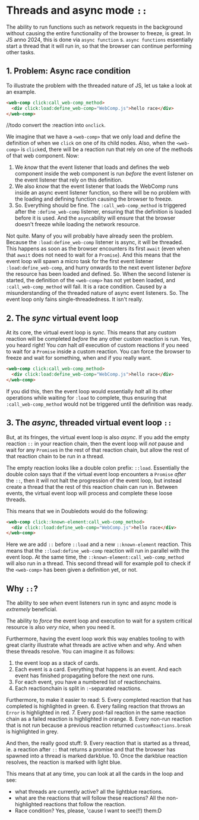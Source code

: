# Threads and async mode `::`

The ability to run functions such as network requests in the background without causing the entire functionality of the browser to freeze, is great. In JS anno 2024, this is done via `async function` s. `async functions` essentially start a thread that it will run in, so that the browser can continue performing other tasks.

## 1. Problem: Async race condition

To illustrate the problem with the threaded nature of JS, let us take a look at an example. 

```html
<web-comp click:call_web-comp_method>
  <div click:load:define_web-comp="WebComp.js">hello race</div>
</web-comp>
```
//todo convert the :reaction into `onclick`.

We imagine that we have a `<web-comp>` that we only load and define the definition of when we `click` on one of its child nodes. Also, when the `<web-comp>` is `click`ed, there will be a reaction run that rely on one of the methods of that web component. Now:

1. We *know* that the event listener that loads and defines the web component inside the web component is run *before* the event listener on the event listener that rely on this definition.
2. We also *know* that the event listener that loads the WebComp runs inside an async event listener function, so there will be no problem with the loading and defining function causing the browser to freeze.
3. So. Everything should be fine. The `:call_web-comp_method` is triggered after the `:define_web-comp` listener, ensuring that the definition is loaded before it is used. And the `async`ability will ensure that the browser doesn't freeze while loading the network resource.

Not quite. Many of you will probably have already seen the problem. Because the `:load:define_web-comp` listener is async, it will be threaded. This happens as soon as the browser encounters its first `await` (even when that `await` does not need to wait for a `Promise`). And this means that the event loop will spawn a micro task for the first event listener `:load:define_web-comp`, and hurry onwards to the next event listener *before* the resource has been loaded and defined. So. When the second listener is started, the definition of the `<web-comp>` has not yet been loaded, and `:call_web-comp_method` will fail. It is a race condition. Caused by a misunderstanding of the threaded nature of async event listeners. So. The event loop only fains single-threadedness. It isn't really.

## 2. The *sync* virtual event loop

At its core, the virtual event loop is *sync*. This means that any custom reaction will be completed *before* the any other custom reaction is run. Yes, you heard right! You *can* halt *all* execution of custom reactions if you need to wait for a `Promise` inside a custom reaction. You can force the browser to freeze and wait for something, when and if you really want.

```html
<web-comp click:call_web-comp_method>
  <div click:load:define_web-comp="WebComp.js">hello race</div>
</web-comp>
```

If you did this, then the event loop would essentially *halt* all its other operations while waiting for `:load` to complete, thus ensuring that `:call_web-comp_method` would not be triggered until the definition was ready.

## 3. The *async*, threaded virtual event loop `::`

But, at its fringes, the virtual event loop is also *async*. If you add the empty reaction `::` in your reaction chain, then the event loop will *not* pause and wait for any `Promise`s in the rest of that reaction chain, but allow the rest of that reaction chain to be run in a thread.

The empty reaction looks like a double colon prefix: `::load`. Essentially the double colon says that if the virtual event loop encounters a `Promise` *after* the `::`, then it will not halt the progression of the event loop, but instead create a thread that the rest of this reaction chain can run in. Between events, the virtual event loop will process and complete these loose threads.

This means that we in Doubledots would do the following:

```html
<web-comp click::known-element:call_web-comp_method>
  <div click::load:define_web-comp="WebComp.js">hello race</div>
</web-comp>
```

Here we are add `::` before `::load` and a new `::known-element` reaction. This means that the `::load:define_web-comp` reaction will run in parallel with the event loop. At the same time, the `::known-element:call_web-comp_method` will also run in a thread. This second thread will for example poll to check if the `<web-comp>` has been given a definition yet, or not.

## Why `::`?

The ability to see *when* event listeners run in sync and async mode is *extremely* beneficial.

The ability to *force* the event loop and execution to wait for a system critical resource is also *very nice*, when you need it.

Furthermore, having the event loop work this way enables tooling to with great clarity illustrate what threads are active when and why. And when these threads resolve. You can imagine it as follows:
1. the event loop as a stack of cards. 
2. Each event is a card. Everything that happens is an event. And each event has finished propagating before the next one runs.
3. For each event, you have a numbered list of reactionchains.
4. Each reactionchain is split in `:`-separated reactions.

Furthermore, to make it easier to read:
5. Every completed reaction that has completed is highlighted in green.
6. Every failing reaction that throws an `Error` is highlighted in red.
7. Every post-fail reaction in the same reaction chain as a failed reaction is highlighted in orange.
8. Every non-run reaction that is not run because a previous reaction returned `customReactions.break` is highlighted in grey.

And then, the really good stuff:
9. Every reaction that is started as a thread, ie. a reaction after `::` that returns a promise and that the browser has spawned into a thread is marked darkblue.
10. Once the darkblue reaction resolves, the reaction is marked with light blue.

This means that at any time, you can look at all the cards in the loop and see:
* what threads are currently active? all the lightblue reactions.
* what are the reactions that will follow these reactions? All the non-highlighted reactions that follow the reaction.
* Race condition? Yes, please, 'cause I want to see(!!) them:D